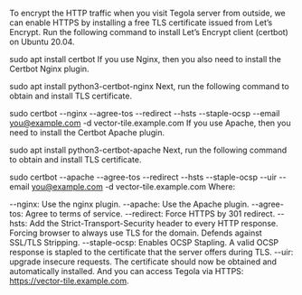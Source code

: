 To encrypt the HTTP traffic when you visit Tegola server from outside, we can enable HTTPS by installing a free TLS certificate issued from Let’s Encrypt. Run the following command to install Let’s Encrypt client (certbot) on Ubuntu 20.04.

sudo apt install certbot
If you use Nginx, then you also need to install the Certbot Nginx plugin.

sudo apt install python3-certbot-nginx
Next, run the following command to obtain and install TLS certificate.

sudo certbot --nginx --agree-tos --redirect --hsts --staple-ocsp --email you@example.com -d vector-tile.example.com
If you use Apache, then you need to install the Certbot Apache plugin.

sudo apt install python3-certbot-apache
Next, run the following command to obtain and install TLS certificate.

sudo certbot --apache --agree-tos --redirect --hsts --staple-ocsp --uir --email you@example.com -d vector-tile.example.com
Where:

--nginx: Use the nginx plugin.
--apache: Use the Apache plugin.
--agree-tos: Agree to terms of service.
--redirect: Force HTTPS by 301 redirect.
--hsts: Add the Strict-Transport-Security header to every HTTP response. Forcing browser to always use TLS for the domain. Defends against SSL/TLS Stripping.
--staple-ocsp: Enables OCSP Stapling. A valid OCSP response is stapled to the certificate that the server offers during TLS.
--uir: upgrade insecure requests.
The certificate should now be obtained and automatically installed. And you can access Tegola via HTTPS: https://vector-tile.example.com.

